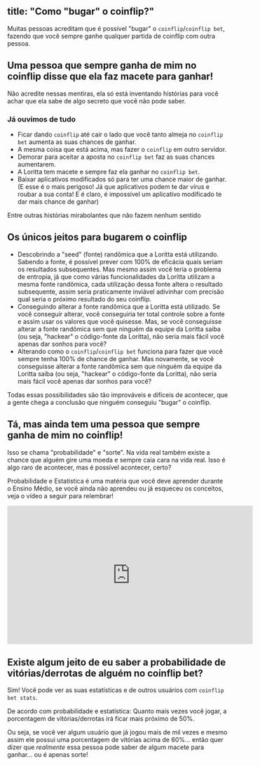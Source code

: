 title: "Como \"bugar\" o coinflip?"
---
Muitas pessoas acreditam que é possível "bugar" o `coinflip`/`coinflip bet`, fazendo que você sempre ganhe qualquer partida de coinflip com outra pessoa.

## Uma pessoa que sempre ganha de mim no coinflip disse que ela faz macete para ganhar!
Não acredite nessas mentiras, ela só está inventando histórias para você achar que ela sabe de algo secreto que você não pode saber.

### Já ouvimos de tudo
* Ficar dando `coinflip` até cair o lado que você tanto almeja no `coinflip bet` aumenta as suas chances de ganhar.
* A mesma coisa que está acima, mas fazer o `coinflip` em outro servidor.
* Demorar para aceitar a aposta no `coinflip bet` faz as suas chances aumentarem.
* A Loritta tem macete e sempre faz ela ganhar no `coinflip bet`.
* Baixar aplicativos modificados só para ter uma chance maior de ganhar. (E esse é o mais perigoso! Já que aplicativos podem te dar vírus e roubar a sua conta! E é claro, é impossível um aplicativo modificado te dar mais chance de ganhar)

Entre outras histórias mirabolantes que não fazem nenhum sentido

## Os únicos jeitos para bugarem o coinflip
* Descobrindo a "seed" (fonte) randômica que a Loritta está utilizando. Sabendo a fonte, é possível prever com 100% de eficácia quais seriam os resultados subsequentes. Mas mesmo assim você teria o problema de entropia, já que como várias funcionalidades da Loritta utilizam a mesma fonte randômica, cada utilização dessa fonte altera o resultado subsequente, assim seria praticamente inviável adivinhar com precisão qual seria o próximo resultado do seu coinflip.
* Conseguindo alterar a fonte randômica que a Loritta está utilizado. Se você conseguir alterar, você conseguiria ter total controle sobre a fonte e assim usar os valores que você quisesse. Mas, se você conseguisse alterar a fonte randômica sem que ninguém da equipe da Loritta saiba (ou seja, "hackear" o código-fonte da Loritta), não seria mais fácil você apenas dar sonhos para você?
* Alterando como o `coinflip`/`coinflip bet` funciona para fazer que você sempre tenha 100% de chance de ganhar. Mas novamente, se você conseguisse alterar a fonte randômica sem que ninguém da equipe da Loritta saiba (ou seja, "hackear" o código-fonte da Loritta), não seria mais fácil você apenas dar sonhos para você?

Todas essas possibilidades são tão improváveis e difíceis de acontecer, que a gente chega a conclusão que ninguém conseguiu "bugar" o coinflip.

## Tá, mas ainda tem uma pessoa que sempre ganha de mim no coinflip!
Isso se chama "probabilidade" e "sorte". Na vida real também existe a chance que alguém gire uma moeda e sempre caia cara na vida real. Isso é algo raro de acontecer, mas é possível acontecer, certo?

Probabilidade e Estatística é uma matéria que você deve aprender durante o Ensino Médio, se você ainda não aprendeu ou já esqueceu os conceitos, veja o vídeo a seguir para relembrar!

<div style="text-align: center;">
<iframe width="560" height="315" src="https://www.youtube.com/embed/eFyAyz6Xy6g" frameborder="0" allow="accelerometer; autoplay; clipboard-write; encrypted-media; gyroscope; picture-in-picture" loading="lazy" allowfullscreen></iframe>
</div>

## Existe algum jeito de eu saber a probabilidade de vitórias/derrotas de alguém no coinflip bet?
Sim! Você pode ver as suas estatísticas e de outros usuários com `coinflip bet stats`.

De acordo com probabilidade e estatística: Quanto mais vezes você jogar, a porcentagem de vitórias/derrotas irá ficar mais próximo de 50%.

Ou seja, se você ver algum usuário que já jogou mais de mil vezes e mesmo assim ele possui uma porcentagem de vitórias acima de 60%... então quer dizer que *realmente* essa pessoa pode saber de algum macete para ganhar... ou é apenas sorte!